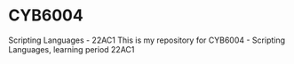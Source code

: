 # CYB6004
Scripting Languages - 22AC1
This is my repository for CYB6004 - Scripting Languages, learning period 22AC1
